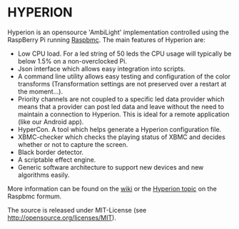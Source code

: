 HYPERION
========

Hyperion is an opensource 'AmbiLight' implementation controlled using the RaspBerry Pi running [Raspbmc](http://www.raspbmc.com). The main features of Hyperion are:
* Low CPU load. For a led string of 50 leds the CPU usage will typically be below 1.5% on a non-overclocked Pi.
* Json interface which allows easy integration into scripts.
* A command line utility allows easy testing and configuration of the color transforms (Transformation settings are not preserved over a restart at the moment...).
* Priority channels are not coupled to a specific led data provider which means that a provider can post led data and leave without the need to maintain a connection to Hyperion. This is ideal for a remote application (like our Android app).
* HyperCon. A tool which helps generate a Hyperion configuration file.
* XBMC-checker which checks the playing status of XBMC and decides whether or not to capture the screen.
* Black border detector.
* A scriptable effect engine.
* Generic software architecture to support new devices and new algorithms easily.

More information can be found on the [wiki](https://github.com/tvdzwan/hyperion/wiki) or the [Hyperion topic](http://forum.stmlabs.com/showthread.php?tid=11053) on the Raspbmc formum.

The source is released under MIT-License (see http://opensource.org/licenses/MIT).
